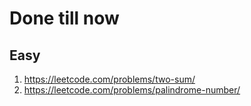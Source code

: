 <h1>Done till now</h1>

<h2>Easy</h2>

1. https://leetcode.com/problems/two-sum/
2. https://leetcode.com/problems/palindrome-number/
